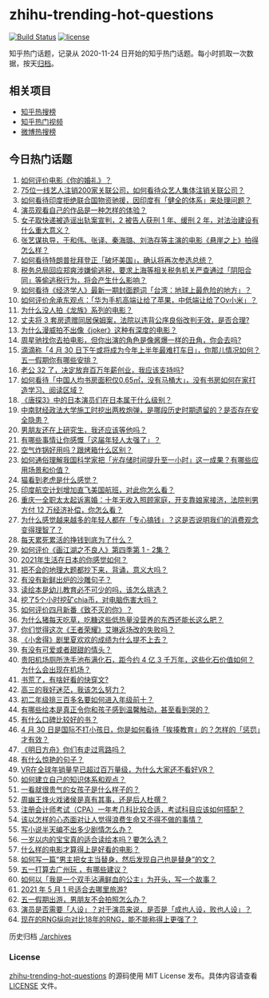 # zhihu-trending-hot-questions

[![Build Status](https://github.com/justjavac/zhihu-trending-hot-questions/workflows/ci/badge.svg?branch=master)](https://github.com/justjavac/zhihu-trending-hot-questions/actions)
[![license](https://img.shields.io/github/license/justjavac/zhihu-trending-hot-questions)](https://github.com/justjavac/zhihu-trending-hot-questions/blob/master/LICENSE)

知乎热门话题，记录从 2020-11-24 日开始的知乎热门话题。每小时抓取一次数据，按天[归档](./archives)。

## 相关项目

- [知乎热搜榜](https://github.com/justjavac/zhihu-trending-top-search)
- [知乎热门视频](https://github.com/justjavac/zhihu-trending-hot-video)
- [微博热搜榜](https://github.com/justjavac/weibo-trending-hot-search)

## 今日热门话题

<!-- BEGIN -->
<!-- 最后更新时间 Sat May 01 2021 02:14:02 GMT+0800 (China Standard Time) -->

1. [如何评价电影《你的婚礼》？](https://www.zhihu.com/question/437513111)
2. [75位一线艺人注销200家关联公司，如何看待众艺人集体注销关联公司？](https://www.zhihu.com/question/457181415)
3. [如何看待印度拒绝联合国物资驰援，因印度有「健全的体系」来处理问题？](https://www.zhihu.com/question/457285008)
4. [演员观看自己的作品是一种怎样的体验？](https://www.zhihu.com/question/294472677)
5. [女子取快递被造谣出轨案宣判，2 被告人获刑 1 年、缓刑 2
   年，对法治建设有什么重大意义？](https://www.zhihu.com/question/457266748)
6. [张艺谋执导，于和伟、张译、秦海璐、刘浩存等主演的电影《悬崖之上》拍得怎么样？](https://www.zhihu.com/question/398744121)
7. [如何看待特朗普批拜登正「破坏美国」，确认将再次参选总统？](https://www.zhihu.com/question/457256439)
8. [税务总局回应郑爽涉嫌偷逃税，要求上海等相关税务机关严查通过「阴阳合同」等偷逃税行为，将会产生什么影响？](https://www.zhihu.com/question/457264887)
9. [如何看待《经济学人》最新一期封面题词「台湾：地球上最危险的地方」？](https://www.zhihu.com/question/457260755)
10. [如何评价余承东观点：「华为手机高端让给了苹果，中低端让给了Ov小米」？](https://www.zhihu.com/question/457258690)
11. [为什么没人拍《龙族》系列的电影？](https://www.zhihu.com/question/448178834)
12. [丈夫将 3
    套房遗赠同居保姆案，法院以违背公序良俗改判无效，是否合理?](https://www.zhihu.com/question/457149946)
13. [为什么漫威拍不出像《joker》这种有深度的电影？](https://www.zhihu.com/question/456837407)
14. [周星驰找你去拍电影，但你出演的角色是像酱爆一样的丑角，你会去吗?](https://www.zhihu.com/question/453812398)
15. [滴滴称「4 月 30
    日下午或将成为今年上半年最难打车日」，你那儿情况如何？五一假期你有哪些安排？](https://www.zhihu.com/question/457167453)
16. [老公 32 了，决定放弃百万年薪创业，我应该支持吗?](https://www.zhihu.com/question/447327404)
17. [如何看待「中国人均书房面积仅0.65㎡，没有马桶大」，没有书房如何在家打造学习、阅读区域？](https://www.zhihu.com/question/456014343)
18. [《唐探3》中的日本演员们在日本属于什么级别？](https://www.zhihu.com/question/444896076)
19. [中南财经政法大学施工时挖出两枚炮弹，是哪段历史时期遗留的？是否存在安全隐患？](https://www.zhihu.com/question/457122815)
20. [男朋友还在上研究生，我还应该等他吗？](https://www.zhihu.com/question/455432407)
21. [有哪些事情让你感慨「这届年轻人太强了」？](https://www.zhihu.com/question/456812148)
22. [空气炸锅好用吗？跟烤箱什么区别？](https://www.zhihu.com/question/291230420)
23. [如何通俗理解我国科学家把「光存储时间提升至一小时」这一成果？有哪些应用场景和价值？](https://www.zhihu.com/question/456553305)
24. [猫看到老虎是什么感觉？](https://www.zhihu.com/question/455697352)
25. [印度航空计划增加直飞美国航班，对此你怎么看？](https://www.zhihu.com/question/457239121)
26. [重庆一全职太太起诉离婚：十年无收入照顾家庭，开支靠娘家接济，法院判男方付 12
    万经济补偿，你怎么看？](https://www.zhihu.com/question/457146913)
27. [为什么感觉越来越多的年轻人都在「专心搞钱」？这是否说明我们的消费观念变得理智了？](https://www.zhihu.com/question/457140241)
28. [每天累死累活的挣钱到底为了什么？](https://www.zhihu.com/question/456067816)
29. [如何评价《画江湖之不良人》第四季第 1 - 2集？](https://www.zhihu.com/question/456851431)
30. [2021年生活在日本的你感觉如何？](https://www.zhihu.com/question/455934810)
31. [把不会的地理大题都抄下来，背诵，意义大吗？](https://www.zhihu.com/question/444879198)
32. [有没有新鲜出炉的沙雕句子？](https://www.zhihu.com/question/451404478)
33. [读绘本是幼儿教育必不可少的吗，该怎么挑选？](https://www.zhihu.com/question/439146316)
34. [挖了5个小时挖矿chia币，对电脑伤害大吗？](https://www.zhihu.com/question/454866562)
35. [如何评价四月新番《致不灭的你》？](https://www.zhihu.com/question/454515151)
36. [为什么猪每天吃草，吃糠这些低热量没营养的东西还能长这么肥？](https://www.zhihu.com/question/450554480)
37. [你们觉得这次《王者荣耀》艾琳返场改的失败吗？](https://www.zhihu.com/question/455420512)
38. [《小舍得》剧里夏欢欢的成绩为什么提不上去？](https://www.zhihu.com/question/455735077)
39. [有没有可爱或者甜甜的情头？](https://www.zhihu.com/question/391413854)
40. [贵阳机场厕所洗手池布满化石，距今约 4 亿 3
    千万年，这些化石价值如何？为什么会出现在机场？](https://www.zhihu.com/question/456986321)
41. [书荒了，有啥好看的快穿文?](https://www.zhihu.com/question/451673117)
42. [高三的我好迷茫，我该怎么努力？](https://www.zhihu.com/question/456263396)
43. [初二年级排三百多名要如何进入年级前十？](https://www.zhihu.com/question/447709781)
44. [有哪些绘本是真正令你和孩子感到温馨触动，甚至看到哭的？](https://www.zhihu.com/question/312239649)
45. [有什么口碑比较好的书？](https://www.zhihu.com/question/441638696)
46. [4 月 30
    日是国际不打小孩日，你是如何看待「挨揍教育」的？怎样的「惩罚」才有效？](https://www.zhihu.com/question/391581129)
47. [《明日方舟》你们有走过弯路吗？](https://www.zhihu.com/question/452796365)
48. [有什么惊艳的句子？](https://www.zhihu.com/question/432528611)
49. [VR在全球年销量早已超过百万量级，为什么大家还不看好VR？](https://www.zhihu.com/question/455504976)
50. [如何建立自己的知识体系和观点？](https://www.zhihu.com/question/52782284)
51. [一看就很贵气的女孩子是什么样子的？](https://www.zhihu.com/question/322175199)
52. [周幽王烽火戏诸侯是真有其事，还是后人杜撰？](https://www.zhihu.com/question/20836590)
53. [注册会计师考试（CPA）一年考几科比较合适，考试科目应该如何搭配？](https://www.zhihu.com/question/438621387)
54. [该以怎样的心态面对让人觉得浪费生命又不得不做的事情？](https://www.zhihu.com/question/457093118)
55. [写小说半天编不出多少剧情怎么办？](https://www.zhihu.com/question/312977699)
56. [一岁以内的宝宝真的适合读绘本吗？要怎么选？](https://www.zhihu.com/question/456575498)
57. [什么样的电影才算得上是好看的电影？](https://www.zhihu.com/question/437729822)
58. [如何写一篇“男主把女主当替身，然后发现自己也是替身”的文？](https://www.zhihu.com/question/437395484)
59. [五一打算去广州玩 ，有哪些建议？](https://www.zhihu.com/question/454725222)
60. [如何以「我是一个双手沾满鲜血的公主」为开头，写一个故事？](https://www.zhihu.com/question/442702619)
61. [2021 年 5 月 1 号适合去哪里旅游?](https://www.zhihu.com/question/449104465)
62. [五一假期出游，男朋友不会拍照怎么办？](https://www.zhihu.com/question/456855235)
63. [演员是否需要「人设」？对于演员来说，是否是「成也人设，败也人设」？](https://www.zhihu.com/question/266121028)
64. [现在的RNG纵向对比18年的RNG，能不能称得上更强了？](https://www.zhihu.com/question/450488501)

<!-- END -->

历史归档 [./archives](./archives)

### License

[zhihu-trending-hot-questions](https://github.com/justjavac/zhihu-trending-hot-questions)
的源码使用 MIT License 发布。具体内容请查看 [LICENSE](./LICENSE) 文件。
